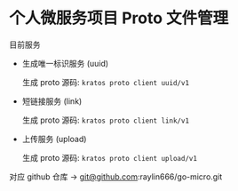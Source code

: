 # 个人微服务项目 Proto 文件管理

目前服务

* 生成唯一标识服务 (uuid)

  生成 proto 源码:  `kratos proto client uuid/v1`  


* 短链接服务 (link)

  生成 proto 源码:  `kratos proto client link/v1`

* 上传服务 (upload)

  生成 proto 源码: `kratos proto client upload/v1`

对应 github 仓库 -> git@github.com:raylin666/go-micro.git